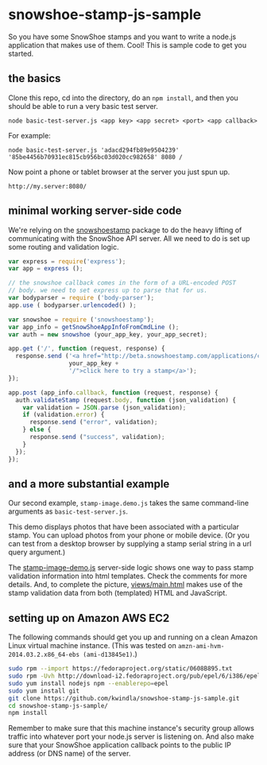 snowshoe-stamp-js-sample
========================

So you have some SnowShoe stamps and you want to write a node.js application that makes use of them. Cool! This is sample code to get you started.

the basics
----------

Clone this repo, cd into the directory, do an `npm install`, and then you should be able to run a very basic test server.

    node basic-test-server.js <app key> <app secret> <port> <app callback>

For example:

    node basic-test-server.js 'adacd294fb89e9504239' '85be4456b70931ec815cb956bc03d020cc982658' 8080 /

Now point a phone or tablet browser at the server you just spun up.

    http://my.server:8080/
    
minimal working server-side code
---------------------

We're relying on the [snowshoestamp](https://github.com/mattnull/node-snowshoe-stamp) package to do the heavy lifting of communicating with the SnowShoe API server. All we need to do is set up some routing and validation logic.

```javascript
var express = require('express');
var app = express ();

// the snowshoe callback comes in the form of a URL-encoded POST
// body. we need to set express up to parse that for us.
var bodyparser = require ('body-parser');
app.use ( bodyparser.urlencoded() );

var snowshoe = require ('snowshoestamp');
var app_info = getSnowShoeAppInfoFromCmdLine ();
var auth = new snowshoe (your_app_key, your_app_secret);

app.get ('/', function (request, response) {
  response.send ('<a href="http://beta.snowshoestamp.com/applications/client/' +
                 your_app_key + 
                 '/">click here to try a stamp</a>');
});

app.post (app_info.callback, function (request, response) {
  auth.validateStamp (request.body, function (json_validation) {
    var validation = JSON.parse (json_validation);
    if (validation.error) {
      response.send ("error", validation);
    } else {
      response.send ("success", validation);
    }
  });
});

```

and a more substantial example
----

Our second example, `stamp-image.demo.js` takes the same command-line arguments as `basic-test-server.js`.

This demo displays photos that have been associated with a particular stamp. You can upload photos from your phone or mobile device. (Or you can test from a desktop browser by supplying a stamp serial string in a url query argument.)

The [stamp-image-demo.js](https://github.com/kwindla/snowshoe-stamp-js-sample/blob/master/stamp-image-demo.js) server-side logic shows one way to pass stamp validation information into html templates. Check the comments for more details. And, to complete the picture, [views/main.html](https://github.com/kwindla/snowshoe-stamp-js-sample/blob/master/views/main.html) makes use of the stamp validation data from both (templated) HTML and JavaScript.

setting up on Amazon AWS EC2
----

The following commands should get you up and running on a clean Amazon Linux virtual machine instance. (This was tested on `amzn-ami-hvm-2014.03.2.x86_64-ebs (ami-d13845e1)`.)

```bash
sudo rpm --import https://fedoraproject.org/static/0608B895.txt
sudo rpm -Uvh http://download-i2.fedoraproject.org/pub/epel/6/i386/epel-release-6-8.noarch.rpm
sudo yum install nodejs npm --enablerepo=epel
sudo yum install git
git clone https://github.com/kwindla/snowshoe-stamp-js-sample.git
cd snowshoe-stamp-js-sample/
npm install
```

Remember to make sure that this machine instance's security group allows traffic into whatever port your node.js server is listening on. And also make sure that your SnowShoe application callback points to the public IP address (or DNS name) of the server.

